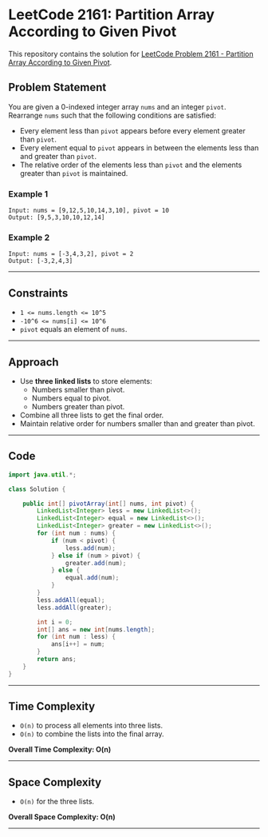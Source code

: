 
# LeetCode 2161: Partition Array According to Given Pivot

This repository contains the solution for [LeetCode Problem 2161 - Partition Array According to Given Pivot](https://leetcode.com/problems/partition-array-according-to-given-pivot/).

## Problem Statement

You are given a 0-indexed integer array `nums` and an integer `pivot`. Rearrange `nums` such that the following conditions are satisfied:

- Every element less than `pivot` appears before every element greater than `pivot`.
- Every element equal to `pivot` appears in between the elements less than and greater than `pivot`.
- The relative order of the elements less than `pivot` and the elements greater than `pivot` is maintained.

### Example 1

```
Input: nums = [9,12,5,10,14,3,10], pivot = 10
Output: [9,5,3,10,10,12,14]
```

### Example 2

```
Input: nums = [-3,4,3,2], pivot = 2
Output: [-3,2,4,3]
```

---

## Constraints

- `1 <= nums.length <= 10^5`
- `-10^6 <= nums[i] <= 10^6`
- `pivot` equals an element of `nums`.

---

## Approach

- Use **three linked lists** to store elements:
    - Numbers smaller than pivot.
    - Numbers equal to pivot.
    - Numbers greater than pivot.
- Combine all three lists to get the final order.
- Maintain relative order for numbers smaller than and greater than pivot.

---

## Code

```java
import java.util.*;

class Solution {

    public int[] pivotArray(int[] nums, int pivot) {
        LinkedList<Integer> less = new LinkedList<>();
        LinkedList<Integer> equal = new LinkedList<>();
        LinkedList<Integer> greater = new LinkedList<>();
        for (int num : nums) {
            if (num < pivot) {
                less.add(num);
            } else if (num > pivot) {
                greater.add(num);
            } else {
                equal.add(num);
            }
        }
        less.addAll(equal);
        less.addAll(greater);

        int i = 0;
        int[] ans = new int[nums.length];
        for (int num : less) {
            ans[i++] = num;
        }
        return ans;
    }
}
```

---

## Time Complexity

- `O(n)` to process all elements into three lists.
- `O(n)` to combine the lists into the final array.

**Overall Time Complexity: O(n)**

---

## Space Complexity

- `O(n)` for the three lists.

**Overall Space Complexity: O(n)**

---

